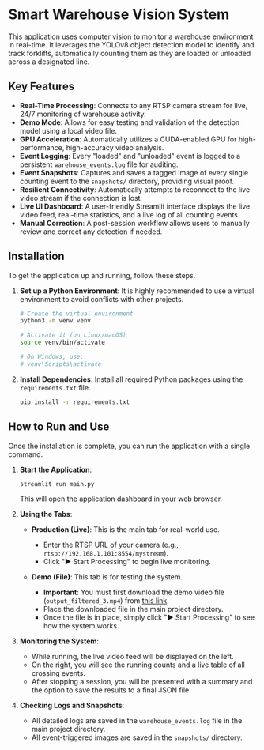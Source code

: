 # Smart Warehouse Vision System

This application uses computer vision to monitor a warehouse environment in real-time. It leverages the YOLOv8 object detection model to identify and track forklifts, automatically counting them as they are loaded or unloaded across a designated line.

## Key Features

- **Real-Time Processing**: Connects to any RTSP camera stream for live, 24/7 monitoring of warehouse activity.
- **Demo Mode**: Allows for easy testing and validation of the detection model using a local video file.
- **GPU Acceleration**: Automatically utilizes a CUDA-enabled GPU for high-performance, high-accuracy video analysis.
- **Event Logging**: Every "loaded" and "unloaded" event is logged to a persistent `warehouse_events.log` file for auditing.
- **Event Snapshots**: Captures and saves a tagged image of every single counting event to the `snapshots/` directory, providing visual proof.
- **Resilient Connectivity**: Automatically attempts to reconnect to the live video stream if the connection is lost.
- **Live UI Dashboard**: A user-friendly Streamlit interface displays the live video feed, real-time statistics, and a live log of all counting events.
- **Manual Correction**: A post-session workflow allows users to manually review and correct any detection if needed.

## Installation

To get the application up and running, follow these steps.

1.  **Set up a Python Environment**: It is highly recommended to use a virtual environment to avoid conflicts with other projects.

    ```bash
    # Create the virtual environment
    python3 -m venv venv

    # Activate it (on Linux/macOS)
    source venv/bin/activate

    # On Windows, use:
    # venv\Scripts\activate
    ```

2.  **Install Dependencies**: Install all required Python packages using the `requirements.txt` file.

    ```bash
    pip install -r requirements.txt
    ```

## How to Run and Use

Once the installation is complete, you can run the application with a single command.

1.  **Start the Application**:

    ```bash
    streamlit run main.py
    ```

    This will open the application dashboard in your web browser.

2.  **Using the Tabs**:

    -   **Production (Live)**: This is the main tab for real-world use.
        -   Enter the RTSP URL of your camera (e.g., `rtsp://192.168.1.101:8554/mystream`).
        -   Click "▶️ Start Processing" to begin live monitoring.

    -   **Demo (File)**: This tab is for testing the system.
        -   **Important**: You must first download the demo video file (`output_filtered_3.mp4`) from [this link](https://drive.google.com/file/d/1aX3nUsxQ-xzsFmH9okSezTpEvXDs7_iB/view?usp=sharing).
        -   Place the downloaded file in the main project directory.
        -   Once the file is in place, simply click "▶️ Start Processing" to see how the system works.

3.  **Monitoring the System**:

    -   While running, the live video feed will be displayed on the left.
    -   On the right, you will see the running counts and a live table of all crossing events.
    -   After stopping a session, you will be presented with a summary and the option to save the results to a final JSON file.

4.  **Checking Logs and Snapshots**:
    -   All detailed logs are saved in the `warehouse_events.log` file in the main project directory.
    -   All event-triggered images are saved in the `snapshots/` directory.
